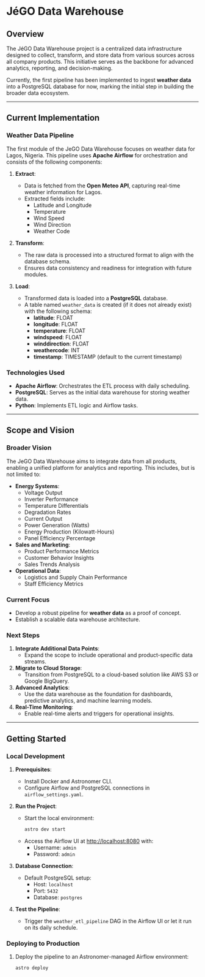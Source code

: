 # JéGO Data Warehouse

## Overview
The JéGO Data Warehouse project is a centralized data infrastructure designed to collect, transform, and store data from various sources across all company products. This initiative serves as the backbone for advanced analytics, reporting, and decision-making.

Currently, the first pipeline has been implemented to ingest **weather data** into a PostgreSQL database for now, marking the initial step in building the broader data ecosystem.

---

## Current Implementation

### Weather Data Pipeline
The first module of the JeGO Data Warehouse focuses on weather data for Lagos, Nigeria. This pipeline uses **Apache Airflow** for orchestration and consists of the following components:

1. **Extract**:
   - Data is fetched from the **Open Meteo API**, capturing real-time weather information for Lagos.
   - Extracted fields include:
     - Latitude and Longitude
     - Temperature
     - Wind Speed
     - Wind Direction
     - Weather Code

2. **Transform**:
   - The raw data is processed into a structured format to align with the database schema.
   - Ensures data consistency and readiness for integration with future modules.

3. **Load**:
   - Transformed data is loaded into a **PostgreSQL** database.
   - A table named `weather_data` is created (if it does not already exist) with the following schema:
     - **latitude**: FLOAT
     - **longitude**: FLOAT
     - **temperature**: FLOAT
     - **windspeed**: FLOAT
     - **winddirection**: FLOAT
     - **weathercode**: INT
     - **timestamp**: TIMESTAMP (default to the current timestamp)

### Technologies Used
- **Apache Airflow**: Orchestrates the ETL process with daily scheduling.
- **PostgreSQL**: Serves as the initial data warehouse for storing weather data.
- **Python**: Implements ETL logic and Airflow tasks.

---

## Scope and Vision

### Broader Vision
The JeGO Data Warehouse aims to integrate data from all products, enabling a unified platform for analytics and reporting. This includes, but is not limited to:
- **Energy Systems**:
  - Voltage Output
  - Inverter Performance
  - Temperature Differentials
  - Degradation Rates
  - Current Output
  - Power Generation (Watts)
  - Energy Production (Kilowatt-Hours)
  - Panel Efficiency Percentage
- **Sales and Marketing**:
  - Product Performance Metrics
  - Customer Behavior Insights
  - Sales Trends Analysis
- **Operational Data**:
  - Logistics and Supply Chain Performance
  - Staff Efficiency Metrics

### Current Focus
- Develop a robust pipeline for **weather data** as a proof of concept.
- Establish a scalable data warehouse architecture.

### Next Steps
1. **Integrate Additional Data Points**:
   - Expand the scope to include operational and product-specific data streams.
2. **Migrate to Cloud Storage**:
   - Transition from PostgreSQL to a cloud-based solution like AWS S3 or Google BigQuery.
3. **Advanced Analytics**:
   - Use the data warehouse as the foundation for dashboards, predictive analytics, and machine learning models.
4. **Real-Time Monitoring**:
   - Enable real-time alerts and triggers for operational insights.

---

## Getting Started

### Local Development
1. **Prerequisites**:
   - Install Docker and Astronomer CLI.
   - Configure Airflow and PostgreSQL connections in `airflow_settings.yaml`.

2. **Run the Project**:
   - Start the local environment:
     ```bash
     astro dev start
     ```
   - Access the Airflow UI at [http://localhost:8080](http://localhost:8080) with:
     - Username: `admin`
     - Password: `admin`

3. **Database Connection**:
   - Default PostgreSQL setup:
     - Host: `localhost`
     - Port: `5432`
     - Database: `postgres`

4. **Test the Pipeline**:
   - Trigger the `weather_etl_pipeline` DAG in the Airflow UI or let it run on its daily schedule.

### Deploying to Production
1. Deploy the pipeline to an Astronomer-managed Airflow environment:
   ```bash
   astro deploy
